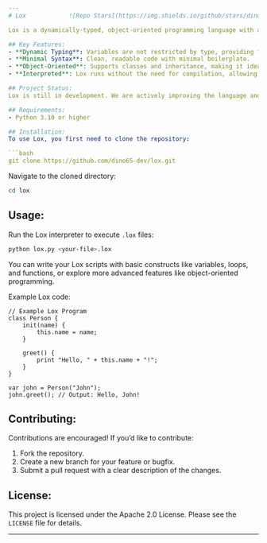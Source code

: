 ```yaml
---
# Lox            ![Repo Stars](https://img.shields.io/github/stars/dino65-dev/lox?style=social) ![Forks](https://img.shields.io/github/forks/dino65-dev/lox?style=social) ![Watchers](https://img.shields.io/github/watchers/dino65-dev/lox?style=social)

Lox is a dynamically-typed, object-oriented programming language with a focus on simplicity and flexibility. I've written this code Using  the Book [Crafting Interpreters](https://craftinginterpreters.com/) by [Bob Nystrom](https://github.com/munificent) Designed in Java (Jlox). Designed to be lightweight and easy to use, Lox is perfect for developers who want to experiment with scripting or dive into language design concepts. It runs on Python 3.12 and is currently under active development.

## Key Features:
- **Dynamic Typing**: Variables are not restricted by type, providing flexibility in coding.
- **Minimal Syntax**: Clean, readable code with minimal boilerplate.
- **Object-Oriented**: Supports classes and inheritance, making it ideal for modular programming.
- **Interpreted**: Lox runs without the need for compilation, allowing for rapid testing and debugging.

## Project Status:
Lox is still in development. We are actively improving the language and its interpreter. Feedback, issues, and contributions are welcome!

## Requirements:
- Python 3.10 or higher

## Installation:
To use Lox, you first need to clone the repository:

```bash
git clone https://github.com/dino65-dev/lox.git
```

Navigate to the cloned directory:

```bash
cd lox
```

## Usage:
Run the Lox interpreter to execute `.lox` files:

```bash
python lox.py <your-file>.lox
```

You can write your Lox scripts with basic constructs like variables, loops, and functions, or explore more advanced features like object-oriented programming.

Example Lox code:

```lox
// Example Lox Program
class Person {
    init(name) {
        this.name = name;
    }
    
    greet() {
        print "Hello, " + this.name + "!";
    }
}

var john = Person("John");
john.greet(); // Output: Hello, John!
```

## Contributing:
Contributions are encouraged! If you’d like to contribute:
1. Fork the repository.
2. Create a new branch for your feature or bugfix.
3. Submit a pull request with a clear description of the changes.

## License:
This project is licensed under the Apache 2.0 License. Please see the `LICENSE` file for details.

---
```

